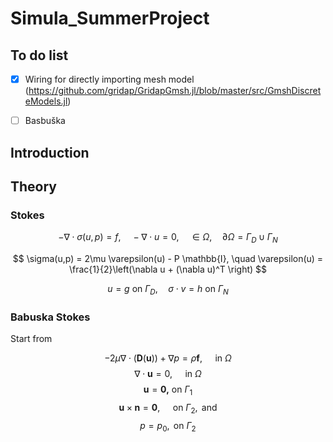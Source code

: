 # Simula_SummerProject


## To do list
- [x] Wiring for directly importing mesh model (https://github.com/gridap/GridapGmsh.jl/blob/master/src/GmshDiscreteModels.jl)
- [ ] Basbuška


## Introduction 


## Theory 

### Stokes 

$$ -\nabla \cdot \sigma(u,p) = f, \quad -\nabla \cdot u = 0, \quad \in \Omega, \quad \partial \Omega = \Gamma_D \cup \Gamma_N $$

$$ \sigma(u,p) = 2\mu \varepsilon(u) - P \mathbb{I}, \quad \varepsilon(u) = \frac{1}{2}\left(\nabla u + (\nabla u)^T \right) $$

$$ u = g \ \text{on} \ \Gamma_D, \quad \sigma \cdot v = h \ \text{on} \ \Gamma_N $$



### Babuska Stokes

Start from 

$$ -2 \mu \nabla \cdot(\mathbf{D}(\mathbf{u}))+\nabla p =\rho \mathbf{f}, \quad \text { in } \Omega $$
$$ \nabla \cdot \mathbf{u} =0, \quad \text { in } \Omega $$
$$ \mathbf{u} =\mathbf{0 ,} \text { on } \Gamma_{1} $$
$$ \mathbf{u} \times \mathbf{n} =\mathbf{0}, \quad \text { on } \Gamma_{2}, \text { and } $$
$$ p =p_{0}, \text { on } \Gamma_{2} $$




